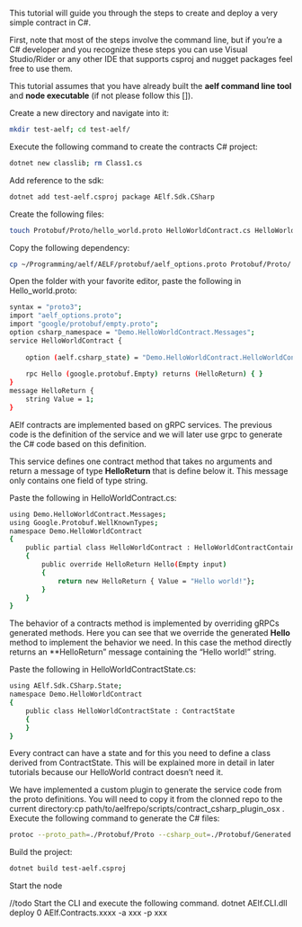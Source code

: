 This tutorial will guide you through the steps to create and deploy a very simple contract in C#.  

First, note that most of the steps involve the command line, but if you’re a C# developer and you recognize these steps you can use Visual Studio/Rider or any other IDE that supports csproj and nugget packages feel free to use them.

This tutorial assumes that you have already built the **aelf command line tool** and **node executable** (if not please follow this []).

Create a new directory and navigate into it:
```bash
mkdir test-aelf; cd test-aelf/
```

Execute the following command to create the contracts C# project:
```bash
dotnet new classlib; rm Class1.cs
```

Add reference to the sdk:
```bash
dotnet add test-aelf.csproj package AElf.Sdk.CSharp
```
Create the following files:
```bash
touch Protobuf/Proto/hello_world.proto HelloWorldContract.cs HelloWorldContractState.cs
```
Copy the following dependency:
```bash
cp ~/Programming/aelf/AELF/protobuf/aelf_options.proto Protobuf/Proto/
```

Open the folder with your favorite editor, paste the following in Hello_world.proto:

```bash
syntax = "proto3";
import "aelf_options.proto";
import "google/protobuf/empty.proto";
option csharp_namespace = "Demo.HelloWorldContract.Messages";
service HelloWorldContract {
    
    option (aelf.csharp_state) = "Demo.HelloWorldContract.HelloWorldContractState";
    
    rpc Hello (google.protobuf.Empty) returns (HelloReturn) { }
}
message HelloReturn {
    string Value = 1;
}

```
AElf contracts are implemented based on gRPC services. The previous code is the definition of the service and we will later use grpc to generate the C# code based on this definition. 

This service defines one contract method that takes no arguments and return a message of type **HelloReturn** that is define below it. This message only contains one field of type string.

Paste the following in HelloWorldContract.cs:
```bash
using Demo.HelloWorldContract.Messages;
using Google.Protobuf.WellKnownTypes;
namespace Demo.HelloWorldContract
{
    public partial class HelloWorldContract : HelloWorldContractContainer.HelloWorldContractBase   
    {
        public override HelloReturn Hello(Empty input)
        {
            return new HelloReturn { Value = "Hello world!"};
        }
    }
}

```

The behavior of a contracts method is implemented by overriding gRPCs generated methods. Here you can see that we override the generated **Hello** method to implement the behavior we need. In this case the method directly returns an **HelloReturn” message containing the “Hello world!” string.

Paste the following in HelloWorldContractState.cs:

```bash
using AElf.Sdk.CSharp.State;
namespace Demo.HelloWorldContract
{
    public class HelloWorldContractState : ContractState
    {
    }
}

```

Every contract can have a state and for this you need to define a class derived from ContractState. This will be explained more in detail in later tutorials because our HelloWorld contract doesn’t need it.

We have implemented a custom plugin to generate the service code from the proto definitions. You will need to copy it from the clonned repo to the current directory:cp path/to/aelfrepo/scripts/contract_csharp_plugin_osx .
Execute the following command to generate the C# files:
```bash
protoc --proto_path=./Protobuf/Proto --csharp_out=./Protobuf/Generated --csharp_opt=file_extension=.g.cs --contract_out=./Protobuf/Generated --plugin=protoc-gen-contract=contract_csharp_plugin_osx hello_world.proto
```

Build the project:
```bash
dotnet build test-aelf.csproj
```

Start the node

//todo
Start the CLI and execute the following command.
dotnet AElf.CLI.dll deploy 0 AElf.Contracts.xxxx -a xxx -p xxx


